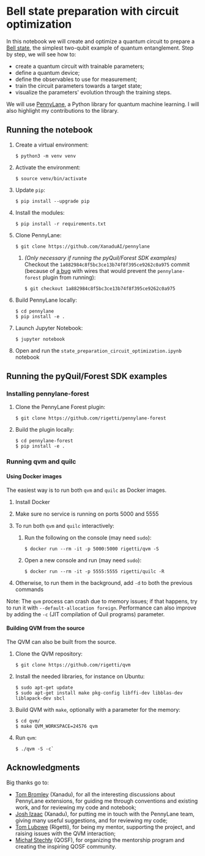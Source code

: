 # Bell state preparation with circuit optimization

In this notebook we will create and optimize a quantum circuit to prepare a [Bell state](https://en.wikipedia.org/wiki/Bell_state), the simplest two-qubit example of quantum entanglement. Step by step, we will see how to:

- create a quantum circuit with trainable parameters;
- define a quantum device;
- define the observables to use for measurement;
- train the circuit parameters towards a target state;
- visualize the parameters' evolution through the training steps.

We will use [PennyLane](https://pennylane.ai/), a Python library for quantum machine learning. I will also highlight my contributions to the library.

## Running the notebook

1. Create a virtual environment:

	```
	$ python3 -m venv venv
	```

2. Activate the environment:

	```
	$ source venv/bin/activate
	```

3. Update `pip`:

	```
	$ pip install --upgrade pip
	```

4. Install the modules:

	```
	$ pip install -r requirements.txt
	```

5. Clone PennyLane:

	```
	$ git clone https://github.com/XanaduAI/pennylane
	```

	1. _(Only necessary if running the pyQuil/Forest SDK examples)_ Checkout the `1a882984c8f5bc3ce13b74f8f395ce9262c0a975` commit (because of [a bug](https://github.com/rigetti/pennylane-forest/issues/52) with wires that would prevent the `pennylane-forest` plugin from running):

		```
		$ git checkout 1a882984c8f5bc3ce13b74f8f395ce9262c0a975
		```

6. Build PennyLane locally:

	```
	$ cd pennylane
	$ pip install -e .
	```

7. Launch Jupyter Notebook:

	```
	$ jupyter notebook
	```

8. Open and run the `state_preparation_circuit_optimization.ipynb` notebook

## Running the pyQuil/Forest SDK examples

### Installing pennylane-forest

1. Clone the PennyLane Forest plugin:

	```
	$ git clone https://github.com/rigetti/pennylane-forest
	```

2. Build the plugin locally:

	```
	$ cd pennylane-forest
	$ pip install -e .
	```

### Running qvm and quilc

#### Using Docker images

The easiest way is to run both `qvm` and `quilc` as Docker images.

1. Install Docker

2. Make sure no service is running on ports 5000 and 5555

3. To run both `qvm` and `quilc` interactively:

	1. Run the following on the console (may need `sudo`):

    	```
    	$ docker run --rm -it -p 5000:5000 rigetti/qvm -S
    	```

	2. Open a new console and run (may need `sudo`):

    	```
    	$ docker run --rm -it -p 5555:5555 rigetti/quilc -R
    	```

4. Otherwise, to run them in the background, add `-d` to both the previous commands

Note: The `qvm` process can crash due to memory issues; if that happens, try to run it with `--default-allocation foreign`. Performance can also improve by adding the `-c` (JIT compilation of Quil programs) parameter.

#### Building QVM from the source

The QVM can also be built from the source.

1. Clone the QVM repository:

	```
	$ git clone https://github.com/rigetti/qvm
	```

2. Install the needed libraries, for instance on Ubuntu:

	```
	$ sudo apt-get update
	$ sudo apt-get install make pkg-config libffi-dev libblas-dev liblapack-dev sbcl
	```

3. Build QVM with `make`, optionally with a parameter for the memory:

	```
	$ cd qvm/
	$ make QVM_WORKSPACE=24576 qvm
	```

3. Run `qvm`:

	```
	$ ./qvm -S -c`
	```

## Acknowledgments

Big thanks go to:

- [Tom Bromley](https://github.com/trbromley) (Xanadu), for all the interesting discussions about PennyLane extensions, for guiding me through conventions and existing work, and for reviewing my code and notebook;
- [Josh Izaac](https://github.com/josh146) (Xanadu), for putting me in touch with the PennyLane team, giving many useful suggestions, and for reviewing my code;
- [Tom Lubowe](https://github.com/tlubowe) (Rigetti), for being my mentor, supporting the project, and raising issues with the QVM interaction;
- [Michał Stęchły](https://github.com/mstechly) (QOSF), for organizing the mentorship program and creating the inspiring QOSF community.
